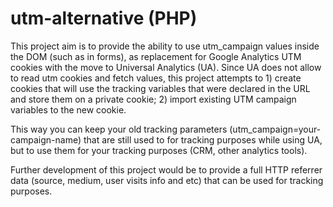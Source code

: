 utm-alternative (PHP)
=====================

This project aim is to provide the ability to use utm_campaign values inside the DOM (such as in forms), as replacement for Google Analytics UTM cookies with the move to Universal Analytics (UA). Since UA does not allow to read utm cookies and fetch values, this project attempts to 1) create cookies that will use the tracking variables that were declared in the URL and store them on a private cookie; 2) import existing UTM campaign variables to the new cookie.

This way you can keep your old tracking parameters (utm_campaign=your-campaign-name) that are still used to for tracking purposes while using UA, but to use them for your tracking purposes (CRM, other analytics tools).

Further development of this project would be to provide a full HTTP referrer data (source, medium, user visits info and etc) that can be used for tracking purposes.
